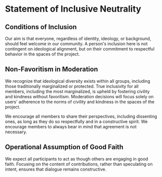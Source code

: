 # Statement of Inclusive Neutrality

## Conditions of Inclusion

Our aim is that everyone, regardless of identity, ideology, or background, should feel welcome in our community. A person's inclusion here is not contingent on ideological alignment, but on their commitment to respectful behavior in the spaces of the project.

## Non-Favoritism in Moderation

We recognize that ideological diversity exists within all groups, including those traditionally marginalized or protected. True inclusivity for all members, including the most marginalized, is upheld by fostering civility and kindness without favoritism. Moderation decisions will focus solely on users' adherence to the norms of civility and kindness in the spaces of the project.

We encourage all members to share their perspectives, including dissenting ones, as long as they do so respectfully and in a constructive spirit. We encourage members to always bear in mind that agreement is not necessary.

## Operational Assumption of Good Faith

We expect all participants to act as though others are engaging in good faith. Focusing on the content of contributions, rather than speculating on intent, ensures that dialogue remains constructive.
